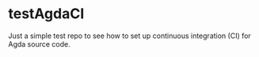 # testAgdaCI
Just a simple test repo to see how to set up continuous integration (CI) for Agda source code.
